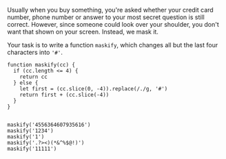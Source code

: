 Usually when you buy something, you're asked whether your credit card number, phone number or answer to your most secret question is still correct. However, since someone could look over your shoulder, you don't want that shown on your screen. Instead, we mask it.

Your task is to write a function `maskify`, which changes all but the last four characters into `'#'`.

```
function maskify(cc) {
  if (cc.length <= 4) {
    return cc
  } else { 
    let first = (cc.slice(0, -4)).replace(/./g, '#')
    return first + (cc.slice(-4))
  }
}


maskify('4556364607935616')
maskify('1234')
maskify('1')
maskify('.?><)(*&^%$@!)')
maskify('11111')
```
